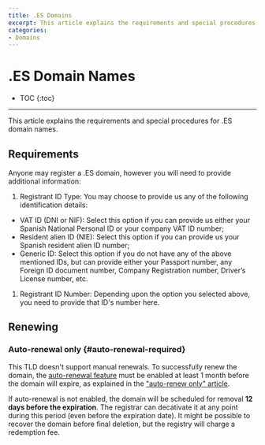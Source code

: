 ```yaml
---
title: .ES Domains
excerpt: This article explains the requirements and special procedures for .ES domain names.
categories:
- Domains
---
```


# .ES Domain Names

* TOC
{:toc}

---

This article explains the requirements and special procedures for .ES domain names.


## Requirements

Anyone may register a .ES domain, however you will need to provide additional information:

1. Registrant ID Type: You may choose to provide us any of the following identification details:
  - VAT ID (DNI or NIF): Select this option if you can provide us either your Spanish National Personal ID or your company VAT ID number;
  - Resident alien ID (NIE): Select this option if you can provide us your Spanish resident alien ID number;
  - Generic ID: Select this option if you do not have any of the above mentioned IDs, but can provide either your Passport number, any Foreign ID document number, Company Registration number, Driver’s License number, etc.
1. Registrant ID Number: Depending upon the option you selected above, you need to provide that ID's number here.


## Renewing

### Auto-renewal only {#auto-renewal-required}

This TLD doesn't support manual renewals. To successfully renew the domain, the [auto-renewal feature](/articles/domain-auto-renewal) must be enabled at least 1 month before the domain will expire, as explained in the ["auto-renew only" article](/articles/auto-renew-only-domains).

If auto-renewal is not enabled, the domain will be scheduled for removal **12 days before the expiration**. The registrar can decativate it at any point during this period (even before the expiration date). It might be possible to recover the domain before final deletion, but the registry will charge a redemption fee.
